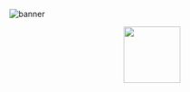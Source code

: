 
![banner](https://www.canva.com/design/DAFddN1xPDc/C-Dkf0yY1_8mqI-kzIzpfQ/view?utm_content=DAFddN1xPDc&utm_campaign=designshare&utm_medium=link2&utm_source=sharebutton)

<div id="header" align="center">
  <img src="https://media.giphy.com/media/WSBeyxvC1jH496xQGA/giphy.gif" width="100"/>
</div>
